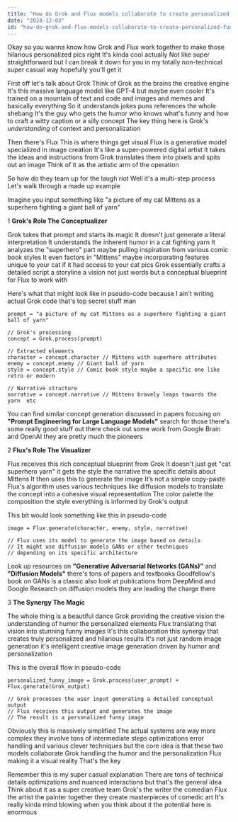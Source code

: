 ```yaml
---
title: "How do Grok and Flux models collaborate to create personalized funny images?"
date: "2024-12-03"
id: "how-do-grok-and-flux-models-collaborate-to-create-personalized-funny-images"
---
```


Okay so you wanna know how Grok and Flux work together to make those hilarious personalized pics right  It's kinda cool actually  Not like super straightforward but I can break it down for you in my totally non-technical super casual way hopefully you'll get it


First off  let's talk about Grok  Think of Grok as the brains the creative engine  It's this massive language model  like GPT-4 but maybe even cooler  It's trained on a mountain of text and code and images and memes and basically everything  So it understands jokes puns references  the whole shebang  It's the guy who gets the humor  who knows what's funny and how to craft a witty caption or a silly concept  The key thing here is Grok's *understanding* of context and personalization


Then there's Flux  This is where things get visual  Flux is a generative model specialized in image creation  It's like a super-powered digital artist  It takes the ideas and instructions from Grok  translates them into pixels and spits out an image  Think of it as the artistic arm of the operation


So how do they team up for the laugh riot  Well it's a multi-step process  Let's walk through a made up example  


Imagine you input something like "a picture of my cat Mittens as a superhero fighting a giant ball of yarn"


1  **Grok's Role The Conceptualizer**


Grok takes that prompt and starts its magic  It doesn't just generate a literal interpretation  It understands the inherent humor in a cat fighting yarn  It analyzes the "superhero" part  maybe pulling inspiration from various comic book styles  It even factors in "Mittens"  maybe incorporating features unique to your cat if it had access to your cat pics  Grok essentially crafts a detailed script a storyline a vision  not just words but a conceptual blueprint for Flux to work with


  Here's what that might look like in pseudo-code because I ain't writing actual Grok code that's top secret stuff man


```
prompt = "a picture of my cat Mittens as a superhero fighting a giant ball of yarn"

// Grok's processing
concept = Grok.process(prompt)

// Extracted elements
character = concept.character // Mittens with superhero attributes
enemy = concept.enemy // Giant ball of yarn
style = concept.style // Comic book style maybe a specific one like retro or modern

// Narrative structure
narrative = concept.narrative // Mittens bravely leaps towards the yarn  etc  
```

You can find similar concept generation discussed in papers focusing on  **"Prompt Engineering for Large Language Models"**  search for those  there's some really good stuff out there  check out some work from Google Brain and OpenAI  they are pretty much the pioneers


2  **Flux's Role The Visualizer**


Flux receives this rich conceptual blueprint from Grok  It doesn't just get "cat superhero yarn"  it gets the style the narrative the specific details about Mittens  It then uses this to generate the image  It’s not a simple copy-paste  Flux's algorithm uses various techniques  like diffusion models  to translate the concept into a cohesive visual representation  The color palette the composition the style everything is informed by Grok's output


This bit would look something like this in pseudo-code


```
image = Flux.generate(character, enemy, style, narrative)

// Flux uses its model to generate the image based on details
// It might use diffusion models GANs or other techniques
// depending on its specific architecture
```

Look up resources on **"Generative Adversarial Networks (GANs)"** and **"Diffusion Models"**  there's tons of papers and textbooks  Goodfellow's book on GANs is a classic  also look at publications from DeepMind and Google Research on diffusion models  they are leading the charge there


3  **The Synergy The Magic**


The whole thing is a beautiful dance  Grok providing the creative vision  the understanding of humor  the personalized elements  Flux translating that vision into stunning funny images  It's this collaboration this synergy that creates truly personalized and hilarious results  It's not just random image generation  it's intelligent creative image generation driven by humor and personalization


This is the overall flow in pseudo-code


```
personalized_funny_image = Grok.process(user_prompt) + Flux.generate(Grok_output)

// Grok processes the user input generating a detailed conceptual output
// Flux receives this output and generates the image
// The result is a personalized funny image
```


Obviously this is massively simplified  The actual systems are way more complex  they involve tons of intermediate steps optimizations  error handling  and various clever techniques  but the core idea is that these two models collaborate  Grok handling the humor and the personalization  Flux making it a visual reality  That's the key


Remember this is my super casual explanation  There are tons of technical details  optimizations  and nuanced interactions  but that's the general idea  Think about it as a super creative team  Grok's the writer the comedian  Flux the artist the painter  together they create masterpieces of comedic art  It's really kinda mind blowing when you think about it  the potential here is enormous
